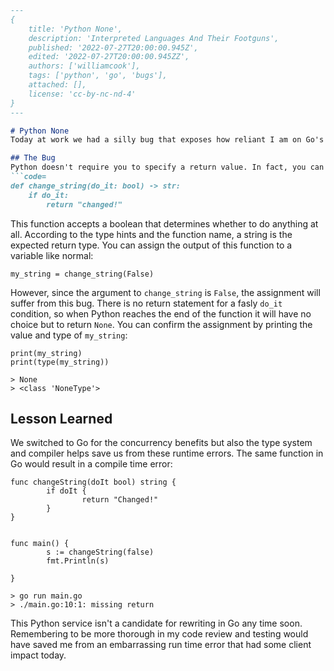 ```markdown
---
{
    title: 'Python None',
    description: 'Interpreted Languages And Their Footguns',
    published: '2022-07-27T20:00:00.945Z',
    edited: '2022-07-27T20:00:00.945ZZ',
    authors: ['williamcook'],
    tags: ['python', 'go', 'bugs'],
    attached: [],
    license: 'cc-by-nc-nd-4'
}
---

# Python None
Today at work we had a silly bug that exposes how reliant I am on Go's type system and compiler. I personally am too comfortable building a Docker image and assuming that the most egregious bugs were caught simply because the build was successful.

## The Bug
Python doesn't require you to specify a return value. In fact, you can have a function that may not explicitly return at all. Since Python is a scripting language, it will automatically return when it hits the bottom of the function being called. When this happens without returning a specific value, any variable assigned to the function call will be `None`. A silly but illustrating example:
```code=
def change_string(do_it: bool) -> str: 
    if do_it:
        return "changed!"
```
This function accepts a boolean that determines whether to do anything at all. According to the type hints and the function name, a string is the expected return type. You can assign the output of this function to a variable like normal:
```code=
my_string = change_string(False)
```
However, since the argument to `change_string` is `False`, the assignment will suffer from this bug. There is no return statement for a fasly `do_it` condition, so when Python reaches the end of the function it will have no choice but to return `None`. You can confirm the assignment by printing the value and type of `my_string`:
```code=
print(my_string)
print(type(my_string))

> None
> <class 'NoneType'>
```

## Lesson Learned
We switched to Go for the concurrency benefits but also the type system and compiler helps save us from these runtime errors. The same function in Go would result in a compile time error:
```code=
func changeString(doIt bool) string {
        if doIt {
                return "Changed!"
        }
}


func main() {
        s := changeString(false)
        fmt.Println(s)

}

> go run main.go
> ./main.go:10:1: missing return
```
This Python service isn't a candidate for rewriting in Go any time soon. Remembering to be more thorough in my code review and testing would have saved me from an embarrassing run time error that had some client impact today. 
```